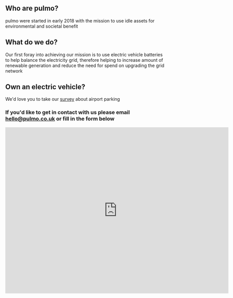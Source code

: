 ## Who are pulmo?

pulmo were started in early 2018 with the mission to use idle assets for environmental and societal benefit

## What do we do?

Our first foray into achieving our mission is to use electric vehicle batteries to help balance the electricity grid, therefore helping to increase amount of renewable generation and reduce the need for spend on upgrading the grid network

## Own an electric vehicle?

We'd love you to take our [survey](https://pulmo1.typeform.com/to/ovhms2) about airport parking

### If you'd like to get in contact with us please email <hello@pulmo.co.uk> or fill in the form below

<iframe src="https://docs.google.com/forms/d/e/1FAIpQLSfYl2NTzDBr4_wqza3R48I0BkAnp4p0N0YQSsfygnYk9khUIw/viewform?embedded=true" width="700" height="520" frameborder="0" marginheight="0" marginwidth="0">Loading...</iframe>
